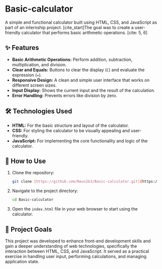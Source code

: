 # Basic-calculator

A simple and functional calculator built using HTML, CSS, and JavaScript as part of an internship project. [cite_start]The goal was to create a user-friendly calculator that performs basic arithmetic operations. [cite: 5, 6]


## ✨ Features

* **Basic Arithmetic Operations:** Perform addition, subtraction, multiplication, and division.
* **Clear and Equals:** Buttons to clear the display (`C`) and evaluate the expression (`=`). 
* **Responsive Design:** A clean and simple user interface that works on different screen sizes.
* **Input Display:** Shows the current input and the result of the calculation. 
* **Error Handling:** Prevents errors like division by zero. 

## 🛠️ Technologies Used

* **HTML:** For the basic structure and layout of the calculator.
* **CSS:** For styling the calculator to be visually appealing and user-friendly.
* **JavaScript:** For implementing the core functionality and logic of the calculator. 

## 🚀 How to Use

1.  Clone the repository:
    ```sh
    git clone [https://github.com/Navn2k3/Basic-calculator.git](https://github.com/Navn2k3/Basic-calculator.git)
    ```
2.  Navigate to the project directory:
    ```sh
    cd Basic-calculator
    ```
3.  Open the `index.html` file in your web browser to start using the calculator.

## 📜 Project Goals

This project was developed to enhance front-end development skills and gain a deeper understanding of web technologies, specifically the interaction between HTML, CSS, and JavaScript. It served as a practical exercise in handling user input, performing calculations, and managing application state.
